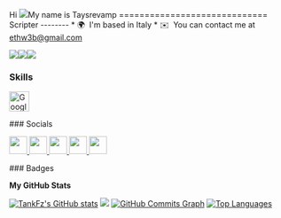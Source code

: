 Hi ![](https://user-images.githubusercontent.com/18350557/176309783-0785949b-9127-417c-8b55-ab5a4333674e.gif)My name is Taysrevamp ============================= Scripter --------  * 🌍  I'm based in Italy * ✉️  You can contact me at [ethw3b@gmail.com](mailto:ethw3b@gmail.com)

<a href="https://www.github.com/" target="_blank" rel="noreferrer"><img src="https://img.shields.io/github/followers/TankFz?logo=github&style=for-the-badge&color=ffffff&labelColor=1c1917" /></a><a href="https://www.x.com/kxreed_" target="_blank" rel="noreferrer"><img src="https://img.shields.io/twitter/follow/kxreed_?logo=twitter&style=for-the-badge&color=ffffff&labelColor=1c1917" /></a><a href="https://www.twitch.tv/Kxreed_" target="_blank" rel="noreferrer"><img src="https://img.shields.io/twitch/status/Kxreed_?logo=twitchsx&style=for-the-badge&color=ffffff&labelColor=1c1917&label=TWITCH+STATUS" /></a>
### Skills  

<p align="left"><a href="https://cloud.google.com/" target="_blank" rel="noreferrer"><img src="https://raw.githubusercontent.com/danielcranney/readme-generator/main/public/icons/skills/googlecloud-colored.svg" width="36" height="36" alt="Google Cloud" /></a> </p> 
 ### Socials  <p align="left"> <a href="https://discord.com/users/.snxww" target="_blank" rel="noreferrer"> <picture> <source media="(prefers-color-scheme: dark)" srcset="undefined" /> <source media="(prefers-color-scheme: light)" srcset="https://raw.githubusercontent.com/danielcranney/readme-generator/main/public/icons/socials/discord.svg" /> <img src="https://raw.githubusercontent.com/danielcranney/readme-generator/main/public/icons/socials/discord.svg" width="32" height="32" /> </picture> </a> <a href="https://www.github.com/TankFz" target="_blank" rel="noreferrer"> <picture> <source media="(prefers-color-scheme: dark)" srcset="https://raw.githubusercontent.com/danielcranney/readme-generator/main/public/icons/socials/github-dark.svg" /> <source media="(prefers-color-scheme: light)" srcset="https://raw.githubusercontent.com/danielcranney/readme-generator/main/public/icons/socials/github.svg" /> <img src="https://raw.githubusercontent.com/danielcranney/readme-generator/main/public/icons/socials/github.svg" width="32" height="32" /> </picture> </a> <a href="http://www.instagram.com/s4rr17" target="_blank" rel="noreferrer"> <picture> <source media="(prefers-color-scheme: dark)" srcset="undefined" /> <source media="(prefers-color-scheme: light)" srcset="https://raw.githubusercontent.com/danielcranney/readme-generator/main/public/icons/socials/instagram.svg" /> <img src="https://raw.githubusercontent.com/danielcranney/readme-generator/main/public/icons/socials/instagram.svg" width="32" height="32" /> </picture> </a> <a href="https://www.x.com/kxreed_" target="_blank" rel="noreferrer"> <picture> <source media="(prefers-color-scheme: dark)" srcset="https://raw.githubusercontent.com/danielcranney/readme-generator/main/public/icons/socials/twitter-dark.svg" /> <source media="(prefers-color-scheme: light)" srcset="https://raw.githubusercontent.com/danielcranney/readme-generator/main/public/icons/socials/twitter.svg" /> <img src="https://raw.githubusercontent.com/danielcranney/readme-generator/main/public/icons/socials/twitter.svg" width="32" height="32" /> </picture> </a> <a href="https://www.twitch.tv/Kxreed_" target="_blank" rel="noreferrer"> <picture> <source media="(prefers-color-scheme: dark)" srcset="undefined" /> <source media="(prefers-color-scheme: light)" srcset="https://raw.githubusercontent.com/danielcranney/readme-generator/main/public/icons/socials/twitch.svg" /> <img src="https://raw.githubusercontent.com/danielcranney/readme-generator/main/public/icons/socials/twitch.svg" width="32" height="32" /> </picture> </a></p>
### Badges

<b>My GitHub Stats</b>

<a href="http://www.github.com/TankFz"><img src="https://github-readme-stats.vercel.app/api?username=TankFz&show_icons=true&hide=&count_private=true&title_color=000000&text_color=ffffff&icon_color=ffffff&bg_color=1c1917&hide_border=true&show_icons=true" alt="TankFz's GitHub stats" /></a>
<a href="http://www.github.com/TankFz"><img src="https://github-readme-streak-stats.herokuapp.com/?user=TankFz&stroke=ffffff&background=1c1917&ring=000000&fire=000000&currStreakNum=ffffff&currStreakLabel=000000&sideNums=ffffff&sideLabels=ffffff&dates=ffffff&hide_border=true" /></a>
<a href="http://www.github.com/TankFz"><img src="https://github-readme-activity-graph.cyclic.app/graph?username=TankFz&bg_color=1c1917&color=ffffff&line=ffffff&point=ffffff&area_color=1c1917&area=true&hide_border=true&custom_title=GitHub%20Commits%20Graph" alt="GitHub Commits Graph" /></a>
<a href="https://github.com/TankFz" align="left"><img src="https://github-readme-stats.vercel.app/api/top-langs/?username=TankFz&langs_count=10&title_color=000000&text_color=ffffff&icon_color=ffffff&bg_color=1c1917&hide_border=true&locale=en&custom_title=Top%20%Languages" alt="Top Languages" /></a>
